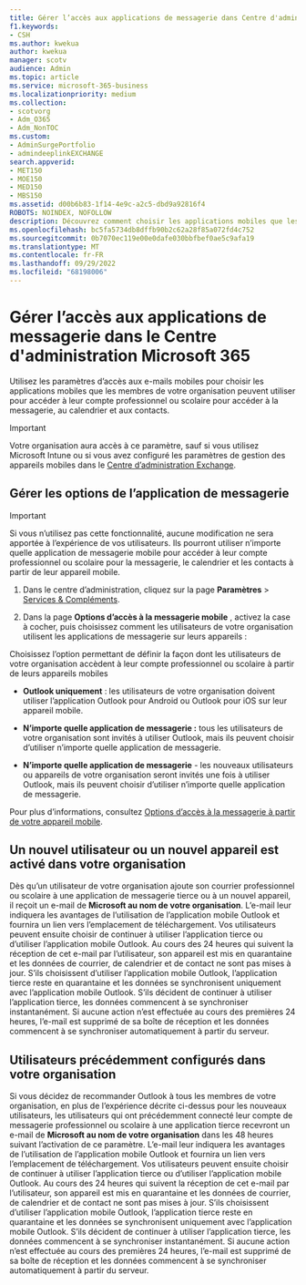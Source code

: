 ```yaml
---
title: Gérer l’accès aux applications de messagerie dans Centre d'administration Microsoft 365
f1.keywords:
- CSH
ms.author: kwekua
author: kwekua
manager: scotv
audience: Admin
ms.topic: article
ms.service: microsoft-365-business
ms.localizationpriority: medium
ms.collection:
- scotvorg
- Adm_O365
- Adm_NonTOC
ms.custom:
- AdminSurgePortfolio
- admindeeplinkEXCHANGE
search.appverid:
- MET150
- MOE150
- MED150
- MBS150
ms.assetid: d00b6b83-1f14-4e9c-a2c5-dbd9a92816f4
ROBOTS: NOINDEX, NOFOLLOW
description: Découvrez comment choisir les applications mobiles que les utilisateurs peuvent utiliser pour accéder à la messagerie, au calendrier et aux contacts.
ms.openlocfilehash: bc5fa5734db8dffb90b2c62a28f85a072fd4c752
ms.sourcegitcommit: 0b7070ec119e00e0dafe030bbfbef0ae5c9afa19
ms.translationtype: MT
ms.contentlocale: fr-FR
ms.lasthandoff: 09/29/2022
ms.locfileid: "68198006"
---
```

# <a name="manage-email-app-access-in-the-microsoft-365-admin-center"></a>Gérer l’accès aux applications de messagerie dans le Centre d'administration Microsoft 365

Utilisez les paramètres d’accès aux e-mails mobiles pour choisir les applications mobiles que les membres de votre organisation peuvent utiliser pour accéder à leur compte professionnel ou scolaire pour accéder à la messagerie, au calendrier et aux contacts.
  
> [!IMPORTANT]
> Votre organisation aura accès à ce paramètre, sauf si vous utilisez Microsoft Intune ou si vous avez configuré les paramètres de gestion des appareils mobiles dans le <a href="https://go.microsoft.com/fwlink/p/?linkid=2059104" target="_blank">Centre d’administration Exchange</a>.
  
## <a name="manage-email-app-options"></a>Gérer les options de l’application de messagerie

> [!IMPORTANT]
> Si vous n’utilisez pas cette fonctionnalité, aucune modification ne sera apportée à l’expérience de vos utilisateurs. Ils pourront utiliser n’importe quelle application de messagerie mobile pour accéder à leur compte professionnel ou scolaire pour la messagerie, le calendrier et les contacts à partir de leur appareil mobile.

1. Dans le centre d’administration, cliquez sur la page **Paramètres** \> <a href="https://go.microsoft.com/fwlink/p/?linkid=2053743" target="_blank">Services &amp; Compléments</a>.

2. Dans la page **Options d’accès à la messagerie mobile** , activez la case à cocher, puis choisissez comment les utilisateurs de votre organisation utilisent les applications de messagerie sur leurs appareils :
  
Choisissez l’option permettant de définir la façon dont les utilisateurs de votre organisation accèdent à leur compte professionnel ou scolaire à partir de leurs appareils mobiles
  
- **Outlook uniquement** : les utilisateurs de votre organisation doivent utiliser l’application Outlook pour Android ou Outlook pour iOS sur leur appareil mobile.

- **N’importe quelle application de messagerie :** tous les utilisateurs de votre organisation sont invités à utiliser Outlook, mais ils peuvent choisir d’utiliser n’importe quelle application de messagerie.

- **N’importe quelle application de messagerie** - les nouveaux utilisateurs ou appareils de votre organisation seront invités une fois à utiliser Outlook, mais ils peuvent choisir d’utiliser n’importe quelle application de messagerie.

Pour plus d’informations, consultez [Options d’accès à la messagerie à partir de votre appareil mobile](access-email-from-a-mobile-device.md).
  
## <a name="new-user-or-device-is-activated-in-your-organization"></a>Un nouvel utilisateur ou un nouvel appareil est activé dans votre organisation

Dès qu’un utilisateur de votre organisation ajoute son courrier professionnel ou scolaire à une application de messagerie tierce ou à un nouvel appareil, il reçoit un e-mail de **Microsoft au nom de votre organisation**. L’e-mail leur indiquera les avantages de l’utilisation de l’application mobile Outlook et fournira un lien vers l’emplacement de téléchargement. Vos utilisateurs peuvent ensuite choisir de continuer à utiliser l’application tierce ou d’utiliser l’application mobile Outlook. Au cours des 24 heures qui suivent la réception de cet e-mail par l’utilisateur, son appareil est mis en quarantaine et les données de courrier, de calendrier et de contact ne sont pas mises à jour. S’ils choisissent d’utiliser l’application mobile Outlook, l’application tierce reste en quarantaine et les données se synchronisent uniquement avec l’application mobile Outlook. S’ils décident de continuer à utiliser l’application tierce, les données commencent à se synchroniser instantanément. Si aucune action n’est effectuée au cours des premières 24 heures, l’e-mail est supprimé de sa boîte de réception et les données commencent à se synchroniser automatiquement à partir du serveur.
  
## <a name="previously-configured-users-in-your-organization"></a>Utilisateurs précédemment configurés dans votre organisation

Si vous décidez de recommander Outlook à tous les membres de votre organisation, en plus de l’expérience décrite ci-dessus pour les nouveaux utilisateurs, les utilisateurs qui ont précédemment connecté leur compte de messagerie professionnel ou scolaire à une application tierce recevront un e-mail de **Microsoft au nom de votre organisation** dans les 48 heures suivant l’activation de ce paramètre. L’e-mail leur indiquera les avantages de l’utilisation de l’application mobile Outlook et fournira un lien vers l’emplacement de téléchargement. Vos utilisateurs peuvent ensuite choisir de continuer à utiliser l’application tierce ou d’utiliser l’application mobile Outlook. Au cours des 24 heures qui suivent la réception de cet e-mail par l’utilisateur, son appareil est mis en quarantaine et les données de courrier, de calendrier et de contact ne sont pas mises à jour. S’ils choisissent d’utiliser l’application mobile Outlook, l’application tierce reste en quarantaine et les données se synchronisent uniquement avec l’application mobile Outlook. S’ils décident de continuer à utiliser l’application tierce, les données commencent à se synchroniser instantanément. Si aucune action n’est effectuée au cours des premières 24 heures, l’e-mail est supprimé de sa boîte de réception et les données commencent à se synchroniser automatiquement à partir du serveur.
